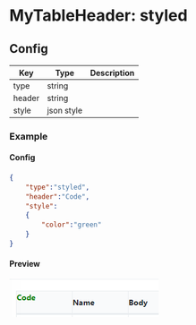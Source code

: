 # MyTableHeader: styled

## Config

| Key    | Type       | Description |
| ------ | ---------- | ----------- |
| type   | string     |             |
| header | string     |             |
| style  | json style |             |

### Example

#### Config

```json
{
    "type":"styled",
    "header":"Code",
    "style":
    {
        "color":"green"
    }
}
```

#### Preview

![](<../../.gitbook/assets/image (1).png>)
